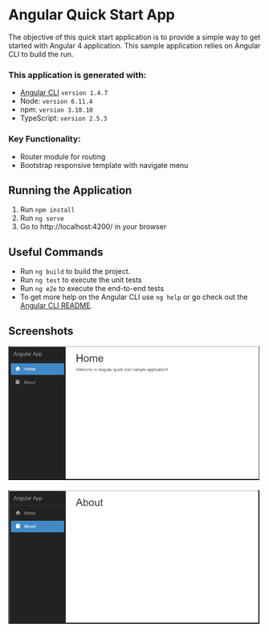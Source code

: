 # Angular Quick Start App
The objective of this quick start application is to provide a simple way to get started with Angular 4 application. This sample application relies on Angular CLI to build the run.

### This application is generated with:
* [Angular CLI](https://github.com/angular/angular-cli) `version 1.4.7`
* Node: `version 6.11.4`
* npm: `version 3.10.10`
* TypeScript: `version 2.5.3`

### Key Functionality:
* Router module for routing
* Bootstrap responsive template with navigate menu

## Running the Application
1. Run `npm install`
1. Run `ng serve`
1. Go to http://localhost:4200/ in your browser 

## Useful Commands
* Run `ng build` to build the project.
* Run `ng test` to execute the unit tests
* Run `ng e2e` to execute the end-to-end tests
* To get more help on the Angular CLI use `ng help` or go check out the [Angular CLI README](https://github.com/angular/angular-cli/blob/master/README.md).

## Screenshots
<img width="500" src="src//assets/images/screenshots/home.png" border="0" />
<br /><br />
<img width="500" src="src/assets/images/screenshots/about.png" border="0" />
